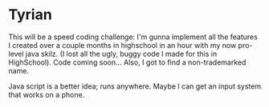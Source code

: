 # Tyrian
This will be a speed coding challenge: I'm gunna implement all the features I created over a couple months in highschool in an hour with my now pro-level java skilz. (I lost all the ugly, buggy code I made for this in HighSchool). Code coming soon... Also, I got to find a non-trademarked name.

Java script is a better idea; runs anywhere. Maybe I can get an input system that works on a phone.
